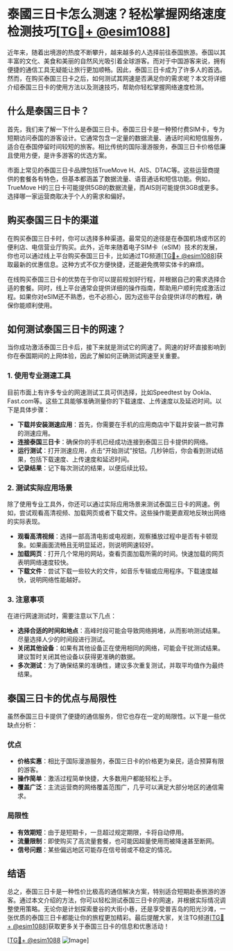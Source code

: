 # 泰國三日卡怎么测速？轻松掌握网络速度检测技巧[[TG💪+ @esim1088](https://t.me/s/esim1088)]

近年来，随着出境游的热度不断攀升，越来越多的人选择前往泰国旅游。泰国以其丰富的文化、美食和美丽的自然风光吸引着全球游客。而对于中国游客来说，拥有便捷的通信工具无疑能让旅行更加顺畅。因此，泰国三日卡成为了许多人的首选。然而，在购买泰国三日卡之后，如何测试其网速是否满足你的需求呢？本文将详细介绍泰国三日卡的使用方法以及测速技巧，帮助你轻松掌握网络速度检测。

## 什么是泰国三日卡？

首先，我们来了解一下什么是泰国三日卡。泰国三日卡是一种预付费SIM卡，专为短期访问泰国的游客设计。它通常包含一定量的数据流量、通话时间和短信服务，适合在泰国停留时间较短的旅客。相比传统的国际漫游服务，泰国三日卡价格低廉且使用方便，是许多游客的优选方案。

市面上常见的泰国三日卡品牌包括TrueMove H、AIS、DTAC等。这些运营商提供的套餐各有特色，但基本都涵盖了数据流量、语音通话和短信功能。例如，TrueMove H的三日卡可能提供5GB的数据流量，而AIS则可能提供3GB或更多。选择哪一家运营商取决于个人的需求和偏好。

## 购买泰国三日卡的渠道

在购买泰国三日卡时，你可以选择多种渠道。最常见的途径是在泰国机场或市区的便利店、电信营业厅购买。此外，近年来随着电子SIM卡（eSIM）技术的发展，你也可以通过线上平台购买泰国三日卡，比如通过TG频道[[TG💪+ @esim1088](https://t.me/s/esim1088)]获取最新的优惠信息。这种方式不仅方便快捷，还能避免携带实体卡的麻烦。

在线购买泰国三日卡的优势在于你可以提前规划好行程，并根据自己的需求选择合适的套餐。同时，线上平台通常会提供详细的操作指南，帮助用户顺利完成激活过程。如果你对eSIM还不熟悉，也不必担心，因为这些平台会提供详尽的教程，确保你能顺利使用。

## 如何测试泰国三日卡的网速？

当你成功激活泰国三日卡后，接下来就是测试它的网速了。网速的好坏直接影响到你在泰国期间的上网体验，因此了解如何正确测试网速至关重要。

### 1. 使用专业测速工具

目前市面上有许多专业的网速测试工具可供选择，比如Speedtest by Ookla、Fast.com等。这些工具能够准确测量你的下载速度、上传速度以及延迟时间。以下是具体步骤：

- **下载并安装测速应用**：首先，你需要在手机的应用商店中下载并安装一款可靠的测速应用。
- **连接泰国三日卡**：确保你的手机已经成功连接到泰国三日卡提供的网络。
- **运行测试**：打开测速应用，点击“开始测试”按钮。几秒钟后，你会看到测试结果，包括下载速度、上传速度和延迟时间。
- **记录结果**：记下每次测试的结果，以便后续比较。

### 2. 测试实际应用场景

除了使用专业工具外，你还可以通过实际应用场景来测试泰国三日卡的网速。例如，尝试观看高清视频、加载网页或者下载文件。这些操作能更直观地反映出网络的实际表现。

- **观看高清视频**：选择一部高清电影或电视剧，观察播放过程中是否有卡顿现象。如果画面流畅且无明显延迟，则说明网速较好。
- **加载网页**：打开几个常用的网站，查看页面加载所需的时间。快速加载的网页表明网络速度较快。
- **下载文件**：尝试下载一些较大的文件，如音乐专辑或应用程序。下载速度越快，说明网络性能越好。

### 3. 注意事项

在进行网速测试时，需要注意以下几点：

- **选择合适的时间和地点**：高峰时段可能会导致网络拥堵，从而影响测试结果。尽量选择人少的时间段进行测试。
- **关闭其他设备**：如果有其他设备正在使用相同的网络，可能会干扰测试结果。建议暂时关闭其他设备以获得更准确的数据。
- **多次测试**：为了确保结果的准确性，建议多次重复测试，并取平均值作为最终结果。

## 泰国三日卡的优点与局限性

虽然泰国三日卡提供了便捷的通信服务，但它也存在一定的局限性。以下是一些优缺点分析：

### 优点

- **价格实惠**：相比于国际漫游服务，泰国三日卡的价格更为亲民，适合预算有限的游客。
- **操作简单**：激活过程简单快捷，大多数用户都能轻松上手。
- **覆盖广泛**：主流运营商的网络覆盖范围广，几乎可以满足大部分地区的通信需求。

### 局限性

- **有效期短**：由于是短期卡，一旦超过规定期限，卡将自动停用。
- **流量限制**：即使购买了高流量套餐，也可能因超量使用而被降速甚至断网。
- **信号问题**：某些偏远地区可能存在信号弱或不稳定的情况。

## 结语

总之，泰国三日卡是一种性价比极高的通信解决方案，特别适合短期赴泰旅游的游客。通过本文介绍的方法，你可以轻松测试泰国三日卡的网速，并根据实际情况调整使用策略。无论你是计划探索曼谷的大街小巷，还是享受普吉岛的阳光沙滩，一张优质的泰国三日卡都能让你的旅程更加精彩。最后提醒大家，关注TG频道[[TG💪+ @esim1088](https://t.me/s/esim1088)]获取更多关于泰国三日卡的信息和优惠活动！

[[TG💪+ @esim1088](https://t.me/s/esim1088) ![Image](https://i.postimg.cc/4NQfJmqS/Snipaste-2025-05-13-00-14-12.png)]